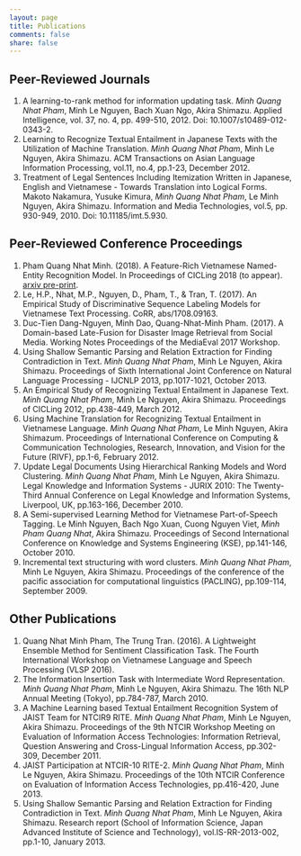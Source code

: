 ```yaml
---
layout: page
title: Publications
comments: false
share: false
---
```


## Peer-Reviewed Journals

1. A learning-to-rank method for information updating task. _Minh Quang Nhat Pham_, Minh Le Nguyen, Bach Xuan Ngo, Akira Shimazu. Applied Intelligence, vol. 37, no. 4, pp. 499-510, 2012. Doi: 10.1007/s10489-012-0343-2.
2. Learning to Recognize Textual Entailment in Japanese Texts with the Utilization of Machine Translation. _Minh Quang Nhat Pham_, Minh Le Nguyen, Akira Shimazu. ACM Transactions on Asian Language Information Processing, vol.11, no.4, pp.1-23, December 2012.
3. Treatment of Legal Sentences Including Itemization Written in Japanese, English and Vietnamese - Towards Translation into Logical Forms. Makoto Nakamura, Yusuke Kimura, _Minh Quang Nhat Pham_, Le Minh Nguyen, Akira Shimazu. Information and Media Technologies, vol.5, pp. 930-949, 2010. Doi: 10.11185/imt.5.930.

## Peer-Reviewed Conference Proceedings

1. Pham Quang Nhat Minh. (2018). A Feature-Rich Vietnamese Named-Entity Recognition Model. In Proceedings of CICLing 2018 (to appear). [arxiv pre-print](https://arxiv.org/abs/1803.04375). 
2. Le, H.P., Nhat, M.P., Nguyen, D., Pham, T., & Tran, T. (2017). An Empirical Study of Discriminative Sequence Labeling Models for Vietnamese Text Processing. CoRR, abs/1708.09163.
3. Duc-Tien Dang-Nguyen, Minh Dao, Quang-Nhat-Minh Pham. (2017). A Domain-based Late-Fusion for Disaster Image Retrieval from Social Media. Working Notes Proceedings of the MediaEval 2017 Workshop.
4. Using Shallow Semantic Parsing and Relation Extraction for Finding Contradiction in Text. _Minh Quang Nhat Pham_, Minh Le Nguyen, Akira Shimazu. Proceedings of Sixth International Joint Conference on Natural Language Processing - IJCNLP 2013, pp.1017-1021, October 2013.
5. An Empirical Study of Recognizing Textual Entailment in Japanese Text. _Minh Quang Nhat Pham_, Minh Le Nguyen, Akira Shimazu. Proceedings of CICLing 2012, pp.438-449, March 2012.
6. Using Machine Translation for Recognizing Textual Entailment in Vietnamese Language. _Minh Quang Nhat Pham_, Le Minh Nguyen, Akira Shimazum. Proceedings of International Conference on Computing & Communication Technologies, Research, Innovation, and Vision for the Future (RIVF), pp.1-6, February 2012.
7. Update Legal Documents Using Hierarchical Ranking Models and Word Clustering. _Minh Quang Nhat Pham_, Minh Le Nguyen, Akira Shimazu. Legal Knowledge and Information Systems - JURIX 2010: The Twenty-Third Annual Conference on Legal Knowledge and Information Systems, Liverpool, UK, pp.163-166, December 2010.
8. A Semi-supervised Learning Method for Vietnamese Part-of-Speech Tagging. Le Minh Nguyen, Bach Ngo Xuan, Cuong Nguyen Viet, _Minh Pham Quang Nhat_, Akira Shimazu. Proceedings of Second International Conference on Knowledge and Systems Engineering (KSE), pp.141-146, October 2010.
9. Incremental text structuring with word clusters. _Minh Quang Nhat Pham_, Minh Le Nguyen, Akira Shimazu. Proceedings of the conference of the pacific association for computational linguistics (PACLING), pp.109-114, September 2009.

## Other Publications

1. Quang Nhat Minh Pham, The Trung Tran. (2016). A Lightweight Ensemble Method for Sentiment Classification Task. The Fourth International Workshop on Vietnamese Language and Speech Processing (VLSP 2016).
2. The Information Insertion Task with Intermediate Word Representation. _Minh Quang Nhat Pham_, Minh Le Nguyen, Akira Shimazu. The 16th NLP Annual Meeting (Tokyo), pp.784-787, March 2010.
3. A Machine Learning based Textual Entailment Recognition System of JAIST Team for NTCIR9 RITE. _Minh Quang Nhat Pham_, Minh Le Nguyen, Akira Shimazu. Proceedings of the 9th NTCIR Workshop Meeting on Evaluation of Information Access Technologies: Information Retrieval, Question Answering and Cross-Lingual Information Access, pp.302-309, December 2011.
4. JAIST Participation at NTCIR-10 RITE-2. _Minh Quang Nhat Pham_, Minh Le Nguyen, Akira Shimazu. Proceedings of the 10th NTCIR Conference on Evaluation of Information Access Technologies, pp.416-420, June 2013.
5. Using Shallow Semantic Parsing and Relation Extraction for Finding Contradiction in Text. _Minh Quang Nhat Pham_, Minh Le Nguyen, Akira Shimazu. Research report (School of Information Science, Japan Advanced Institute of Science and Technology), vol.IS-RR-2013-002, pp.1-10, January 2013.










